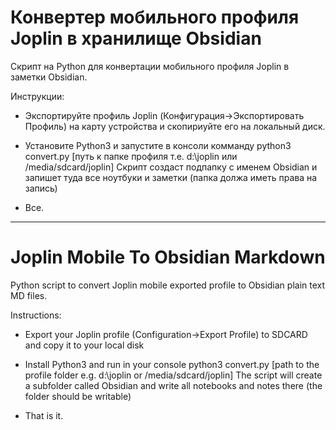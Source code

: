 # Конвертер мобильного профиля Joplin в хранилище Obsidian

Скрипт на Python для конвертации мобильного профиля Joplin в заметки Obsidian.

Инструкции:

- Экспортируйте профиль Joplin (Конфигурация->Экспортировать Профиль) на карту устройства и скопириуйте его на локальный диск.

- Установите Python3 и запустите в консоли комманду python3 convert.py [путь к папке профиля т.е. d:\joplin или /media/sdcard/joplin] 
Скрипт создаст подпапку с именем Obsidian и запишет туда все ноутбуки и заметки (папка должа иметь права на запись)

- Все.

* * *

# Joplin Mobile To Obsidian Markdown

Python script to convert Joplin mobile exported profile to Obsidian plain text MD files.

Instructions:

- Export your Joplin profile (Configuration->Export Profile) to SDCARD and copy it to your local disk

- Install Python3 and run in your console python3 convert.py [path to the profile folder e.g. d:\joplin or /media/sdcard/joplin] 
The script will create a subfolder called Obsidian and write all notebooks and notes there (the folder should be writable)

- That is it.



